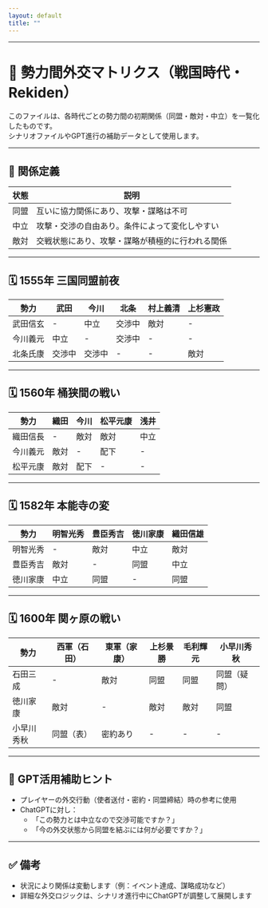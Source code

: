 ```yaml
---
layout: default
title: ""
---
```

    
---

# 🤝 勢力間外交マトリクス（戦国時代・Rekiden）

このファイルは、各時代ごとの勢力間の初期関係（同盟・敵対・中立）を一覧化したものです。  
シナリオファイルやGPT進行の補助データとして使用します。

---

## 🧭 関係定義

| 状態     | 説明                                               |
|----------|----------------------------------------------------|
| 同盟     | 互いに協力関係にあり、攻撃・謀略は不可               |
| 中立     | 攻撃・交渉の自由あり。条件によって変化しやすい       |
| 敵対     | 交戦状態にあり、攻撃・謀略が積極的に行われる関係     |

---

## 🗓 1555年 三国同盟前夜

| 勢力       | 武田 | 今川 | 北条 | 村上義清 | 上杉憲政 |
|------------|------|------|------|-----------|------------|
| 武田信玄   | -    | 中立 | 交渉中 | 敵対      | -          |
| 今川義元   | 中立 | -    | 交渉中 | -         | -          |
| 北条氏康   | 交渉中 | 交渉中 | -    | -         | 敵対       |

---

## 🗓 1560年 桶狭間の戦い

| 勢力       | 織田 | 今川 | 松平元康 | 浅井 |
|------------|------|------|------------|--------|
| 織田信長   | -    | 敵対 | 敵対       | 中立   |
| 今川義元   | 敵対 | -    | 配下       | -      |
| 松平元康   | 敵対 | 配下 | -          | -      |

---

## 🗓 1582年 本能寺の変

| 勢力       | 明智光秀 | 豊臣秀吉 | 徳川家康 | 織田信雄 |
|------------|------------|------------|------------|------------|
| 明智光秀   | -          | 敵対       | 中立       | 敵対       |
| 豊臣秀吉   | 敵対       | -          | 同盟       | 中立       |
| 徳川家康   | 中立       | 同盟       | -          | 同盟       |

---

## 🗓 1600年 関ヶ原の戦い

| 勢力       | 西軍（石田） | 東軍（家康） | 上杉景勝 | 毛利輝元 | 小早川秀秋 |
|------------|---------------|---------------|------------|-------------|----------------|
| 石田三成   | -             | 敵対          | 同盟       | 同盟        | 同盟（疑問）    |
| 徳川家康   | 敵対          | -             | 敵対       | 敵対        | 同盟            |
| 小早川秀秋 | 同盟（表）     | 密約あり      | -          | -           | -              |

---

## 📌 GPT活用補助ヒント

- プレイヤーの外交行動（使者送付・密約・同盟締結）時の参考に使用
- ChatGPTに対し：
  - 「この勢力とは中立なので交渉可能ですか？」
  - 「今の外交状態から同盟を結ぶには何が必要ですか？」

---

## ✅ 備考

- 状況により関係は変動します（例：イベント達成、謀略成功など）
- 詳細な外交ロジックは、シナリオ進行中にChatGPTが調整して展開します

  

